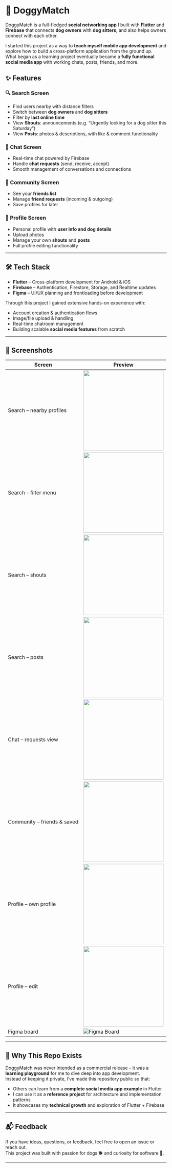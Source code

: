 # 🐾 DoggyMatch

DoggyMatch is a full-fledged **social networking app** I built with **Flutter** and **Firebase** that connects **dog owners** with **dog sitters**, and also helps owners connect with each other.  

I started this project as a way to **teach myself mobile app development** and explore how to build a cross-platform application from the ground up.  
What began as a learning project eventually became a **fully functional social media app** with working chats, posts, friends, and more.  

## ✨ Features

### 🔍 Search Screen
- Find users nearby with distance filters  
- Switch between **dog owners** and **dog sitters**  
- Filter by **last online time**  
- View **Shouts**: announcements (e.g. “Urgently looking for a dog sitter this Saturday”)  
- View **Posts**: photos & descriptions, with like & comment functionality  

### 💬 Chat Screen
- Real-time chat powered by Firebase  
- Handle **chat requests** (send, receive, accept)  
- Smooth management of conversations and connections  

### 👥 Community Screen
- See your **friends list**  
- Manage **friend requests** (incoming & outgoing)  
- Save profiles for later  

### 🐶 Profile Screen
- Personal profile with **user info and dog details**  
- Upload photos  
- Manage your own **shouts** and **posts**  
- Full profile editing functionality  

---

## 🛠️ Tech Stack

- **Flutter** – Cross-platform development for Android & iOS  
- **Firebase** – Authentication, Firestore, Storage, and Realtime updates  
- **Figma** – UI/UX planning and frontloading before development  

Through this project I gained extensive hands-on experience with:
- Account creation & authentication flows  
- Image/file upload & handling  
- Real-time chatroom management  
- Building scalable **social media features** from scratch  

---

## 📸 Screenshots

| Screen | Preview |
|--------|---------|
| Search – nearby profiles | <img src="images/search_profiles.jpg" width="250"/> |
| Search – filter menu | <img src="images/search_filters.jpg" width="250"/> |
| Search – shouts | <img src="images/search_shouts.jpg" width="250"/> |
| Search – posts | <img src="images/search_posts.jpg" width="250"/> |
| Chat – requests view | <img src="images/chat_requests.jpg" width="250"/> |
| Community – friends & saved | <img src="images/community.jpg" width="250"/> |
| Profile – own profile | <img src="images/profile.jpg" width="250"/> |
| Profile – edit | <img src="images/profile_edit.jpg" width="250"/> |
| Figma board | ![Figma Board](images/figma_board.jpg) |

---

## 🚀 Why This Repo Exists

DoggyMatch was never intended as a commercial release – it was a **learning playground** for me to dive deep into app development.  
Instead of keeping it private, I’ve made this repository public so that:
- Others can learn from a **complete social media app example** in Flutter  
- I can use it as a **reference project** for architecture and implementation patterns  
- It showcases my **technical growth** and exploration of Flutter + Firebase  

---

## 📬 Feedback

If you have ideas, questions, or feedback, feel free to open an issue or reach out.  
This project was built with passion for dogs 🐕 and curiosity for software 📱.

---
